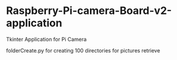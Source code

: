 # Raspberry-Pi-camera-Board-v2-application
Tkinter Application for Pi Camera

folderCreate.py for creating 100 directories for pictures retrieve
